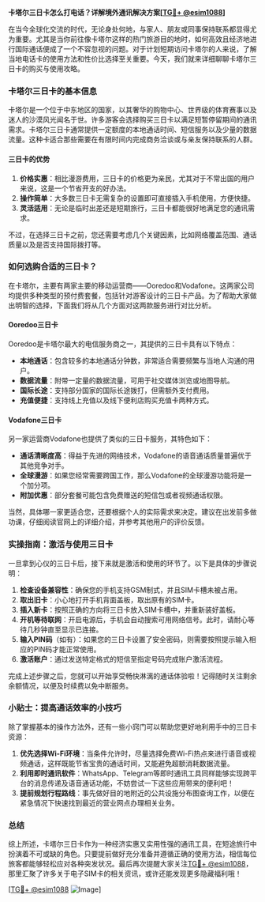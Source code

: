 **卡塔尔三日卡怎么打电话？详解境外通讯解决方案[[TG💪+ @esim1088](https://t.me/s/esim1088)]**

在当今全球化交流的时代，无论身处何地，与家人、朋友或同事保持联系都显得尤为重要。尤其是当你前往像卡塔尔这样的热门旅游目的地时，如何高效且经济地进行国际通话便成了一个不容忽视的问题。对于计划短期访问卡塔尔的人来说，了解当地电话卡的使用方法和性价比选择至关重要。今天，我们就来详细聊聊卡塔尔三日卡的购买与使用攻略。

### 卡塔尔三日卡的基本信息

卡塔尔是一个位于中东地区的国家，以其奢华的购物中心、世界级的体育赛事以及迷人的沙漠风光闻名于世。许多游客会选择购买三日卡以满足短暂停留期间的通讯需求。卡塔尔三日卡通常提供一定额度的本地通话时间、短信服务以及少量的数据流量。这种卡适合那些需要在有限时间内完成商务洽谈或与亲友保持联系的人群。

#### 三日卡的优势

1. **价格实惠**：相比漫游费用，三日卡的价格更为亲民，尤其对于不常出国的用户来说，这是一个节省开支的好办法。
2. **操作简单**：大多数三日卡无需复杂的设置即可直接插入手机使用，方便快捷。
3. **灵活适用**：无论是临时出差还是短期旅行，三日卡都能很好地满足您的通讯需求。

不过，在选择三日卡之前，您还需要考虑几个关键因素，比如网络覆盖范围、通话质量以及是否支持国际拨打等。

### 如何选购合适的三日卡？

在卡塔尔，主要有两家主要的移动运营商——Ooredoo和Vodafone。这两家公司均提供多种类型的预付费套餐，包括针对游客设计的三日卡产品。为了帮助大家做出明智的选择，下面我们将从几个方面对这两款服务进行对比分析。

#### Ooredoo三日卡

Ooredoo是卡塔尔最大的电信服务商之一，其提供的三日卡具有以下特点：

- **本地通话**：包含较多的本地通话分钟数，非常适合需要频繁与当地人沟通的用户。
- **数据流量**：附带一定量的数据流量，可用于社交媒体浏览或地图导航。
- **国际长途**：支持部分国家的国际长途拨打，但需额外支付费用。
- **充值便捷**：支持线上充值以及线下便利店购买充值卡两种方式。

#### Vodafone三日卡

另一家运营商Vodafone也提供了类似的三日卡服务，其特色如下：

- **通话清晰度高**：得益于先进的网络技术，Vodafone的语音通话质量普遍优于其他竞争对手。
- **全球漫游**：如果您经常需要跨国工作，那么Vodafone的全球漫游功能将是一个加分项。
- **附加优惠**：部分套餐可能包含免费赠送的短信包或者视频通话权限。

当然，具体哪一家更适合您，还要根据个人的实际需求来决定。建议在出发前多做功课，仔细阅读官网上的详细介绍，并参考其他用户的评价反馈。

### 实操指南：激活与使用三日卡

一旦拿到心仪的三日卡后，接下来就是激活和使用的环节了。以下是具体的步骤说明：

1. **检查设备兼容性**：确保您的手机支持GSM制式，并且SIM卡槽未被占用。
2. **取出旧卡**：小心地打开手机背面盖板，取出原有的SIM卡。
3. **插入新卡**：按照正确的方向将三日卡放入SIM卡槽中，并重新装好盖板。
4. **开机等待联网**：开启电源后，手机会自动搜索可用网络信号。此时，请耐心等待几秒钟直至显示已连接。
5. **输入PIN码**（如有）：如果您的三日卡设置了安全密码，则需要按照提示输入相应的PIN码才能正常使用。
6. **激活账户**：通过发送特定格式的短信至指定号码完成账户激活流程。

完成上述步骤之后，您就可以开始享受畅快淋漓的通话体验啦！记得随时关注剩余余额情况，以便及时续费以免中断服务。

### 小贴士：提高通话效率的小技巧

除了掌握基本的操作方法外，还有一些小窍门可以帮助您更好地利用手中的三日卡资源：

1. **优先选择Wi-Fi环境**：当条件允许时，尽量选择免费Wi-Fi热点来进行语音或视频通话，这样既能节省宝贵的通话时间，又能避免超额消耗数据流量。
2. **利用即时通讯软件**：WhatsApp、Telegram等即时通讯工具同样能够实现跨平台的消息传递及语音通话功能，不妨尝试一下这些应用带来的便利吧！
3. **提前规划行程路线**：事先做好目的地附近的公共设施分布图查询工作，以便在紧急情况下快速找到最近的营业网点办理相关业务。

### 总结

综上所述，卡塔尔三日卡作为一种经济实惠又实用性强的通讯工具，在短途旅行中扮演着不可或缺的角色。只要提前做好充分准备并遵循正确的使用方法，相信每位旅客都能够轻松应对各种突发状况。最后再次提醒大家关注[TG💪+ @esim1088](https://t.me/s/esim1088)，那里汇聚了许多关于电子SIM卡的相关资讯，或许还能发现更多隐藏福利哦！

[[TG💪+ @esim1088](https://t.me/s/esim1088) ![Image](https://i.postimg.cc/4NQfJmqS/Snipaste-2025-05-13-00-14-12.png)]